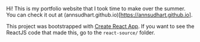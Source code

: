 Hi! This is my portfolio website that I took time to make over the summer. You can check it out at (annsudhart.github.io)[https://annsudhart.github.io].

This project was bootstrapped with [Create React App](https://github.com/facebook/create-react-app).
If you want to see the ReactJS code that made this, go to the `react-source/` folder.
